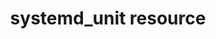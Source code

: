 ---
resource_reference: true
common_resource_functionality_multiple_packages: false
properties_shortcode: 
resources_common_guards: true
resources_common_notification: true
resources_common_properties: true
unit_file_verification: true
title: systemd_unit resource
resource: systemd_unit
aliases:
- "/resource_systemd_unit.html"
menu:
  infra:
    title: systemd_unit
    identifier: chef_infra/cookbook_reference/resources/systemd_unit systemd_unit
    parent: chef_infra/cookbook_reference/resources
resource_description_list:
- markdown: 'Use the **systemd_unit** resource to create, manage, and run [systemd

    units](https://www.freedesktop.org/software/systemd/man/systemd.html#Concepts).'
resource_new_in: '12.11'
syntax_full_code_block: |-
  systemd_unit 'name' do
    content              String, Hash
    triggers_reload      true, false # default value: true
    unit_name            String # default value: 'name' unless specified
    user                 String
    verify               true, false # default value: true
    action               Symbol # defaults to :nothing if not specified
  end
syntax_properties_list: 
syntax_full_properties_list:
- "`systemd_unit` is the resource."
- "`name` is the name given to the resource block."
- "`action` identifies which steps Chef Infra Client will take to bring the node into
  the desired state."
- "`content`, `triggers_reload`, `unit_name`, `user`, and `verify` are the properties
  available to this resource."
actions_list:
  :create:
    markdown: Create a unit file, if it does not already exist.
  :delete:
    markdown: Delete a unit file, if it exists.
  :enable:
    markdown: Ensure the unit will be started after the next system boot.
  :disable:
    markdown: Ensure the unit will not be started after the next system boot.
  :nothing:
    markdown: Default. Do nothing with the unit.
  :mask:
    markdown: Ensure the unit will not start, even to satisfy dependencies.
  :unmask:
    markdown: Stop the unit from being masked and cause it to start as specified.
  :preset:
    markdown: "Restore the preset \"enable/disable\" configuration for a unit.\n *New\
      \ in Chef Client 14.0.*"
  :reenable:
    markdown: "Reenable a unit file.\n *New in Chef Client 14.0.*"
  :revert:
    markdown: "Revet to a vendor's version of a unit file.\n *New in Chef Client 14.0.*"
  :start:
    markdown: Start a unit based in its systemd unit file.
  :stop:
    markdown: Stop a running unit.
  :restart:
    markdown: Restart a unit.
  :reload:
    markdown: Reload the configuration file for a unit.
  :try_restart:
    markdown: Try to restart a unit if the unit is running.
  :reload_or_restart:
    markdown: For units that are services, this action reloads the configuration of
      the service without restarting, if possible; otherwise, it will restart the
      service so the new configuration is applied.
  :reload_or_try_restart:
    markdown: For units that are services, this action reloads the configuration of
      the service without restarting, if possible; otherwise, it will try to restart
      the service so the new configuration is applied.
properties_list:
- property: content
  ruby_type: String, Hash
  required: false
  description_list:
  - markdown: A string or hash that contains a systemd [unit file](https://www.freedesktop.org/software/systemd/man/systemd.unit.html)
      definition that describes the properties of systemd-managed entities, such as
      services, sockets, devices, and so on. In Chef Infra Client 14.4 or later, repeatable
      options can be implemented with an array.
- property: triggers_reload
  ruby_type: true, false
  required: false
  default_value: 'true'
  description_list:
  - markdown: Specifies whether to trigger a daemon reload when creating or deleting
      a unit.
- property: unit_name
  ruby_type: String
  required: false
  default_value: The resource block's name
  new_in: '13.7'
  description_list:
  - markdown: The name of the unit file if it differs from the resource block's name.
- property: user
  ruby_type: String
  required: false
  description_list:
  - markdown: The user account that the systemd unit process is run under. The path
      to the unit for that user would be something like '/etc/systemd/user/sshd.service'.
      If no user account is specified, the systemd unit will run under a 'system'
      account, with the path to the unit being something like '/etc/systemd/system/sshd.service'.
- property: verify
  ruby_type: true, false
  required: false
  default_value: 'true'
  description_list:
  - markdown: 'Specifies if the unit will be verified before installation. Systemd can be overly strict when verifying units, so in certain cases it is preferable not to verify the unit.'
examples: "
  Create etcd systemd service unit file from a Hash\n\n  ``` ruby\n\
  \  systemd_unit 'etcd.service' do\n    content({Unit: {\n              Description:\
  \ 'Etcd',\n              Documentation: ['https://coreos.com/etcd', 'man:etcd(1)'],\n\
  \              After: 'network.target',\n            },\n            Service: {\n\
  \              Type: 'notify',\n              ExecStart: '/usr/local/etcd',\n  \
  \            Restart: 'always',\n            },\n            Install: {\n      \
  \        WantedBy: 'multi-user.target',\n            }})\n    action [:create, :enable]\n\
  \  end\n  ```\n\n  Create etcd systemd service unit file from a String\n\n  ```\
  \ ruby\n  systemd_unit 'sysstat-collect.timer' do\n    content <<-EOU.gsub(/^\\\
  s+/, '')\n    [Unit]\n    Description=Run system activity accounting tool every\
  \ 10 minutes\n\n    [Timer]\n    OnCalendar=*:00/10\n\n    [Install]\n    WantedBy=sysstat.service\n\
  \    EOU\n\n    action [:create, :enable]\n  end\n  ```\n  ```\n"

---